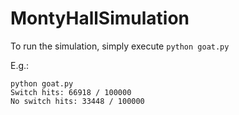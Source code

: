 # MontyHallSimulation

To run the simulation, simply execute `python goat.py`

E.g.:
```
python goat.py
Switch hits: 66918 / 100000
No switch hits: 33448 / 100000
```
